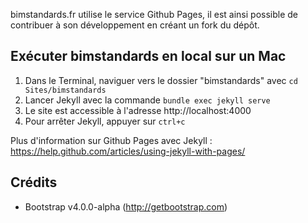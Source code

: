bimstandards.fr utilise le service Github Pages, il est ainsi possible de contribuer à son développement en créant un fork du dépôt.

## Exécuter bimstandards en local sur un Mac
1. Dans le Terminal, naviguer vers le dossier "bimstandards" avec `cd Sites/bimstandards`
2. Lancer Jekyll avec la commande `bundle exec jekyll serve`
3. Le site est accessible à l'adresse http://localhost:4000
4. Pour arrêter Jekyll, appuyer sur `ctrl+c`

Plus d'information sur Github Pages avec Jekyll : https://help.github.com/articles/using-jekyll-with-pages/

## Crédits
- Bootstrap v4.0.0-alpha (http://getbootstrap.com)